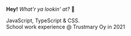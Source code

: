 **Hey!** 
*What'r ya lookin' at?* 👀

JavaScript, TypeScript & CSS.  
School work experience @ Trustmary Oy in 2021
